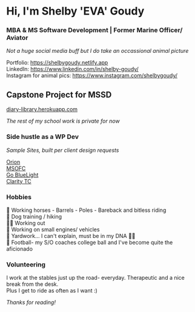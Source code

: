 # Hi, I'm Shelby 'EVA' Goudy #
### MBA & MS Software Development | Former Marine Officer/ Aviator  ###

*Not a huge social media buff but I do take an occassional animal picture*
  
Portfolio: https://shelbygoudy.netlify.app  
LinkedIn: https://www.linkedin.com/in/shelby-goudy/  
Instagram for animal pics: https://www.instagram.com/shelbygoudy/


## Capstone Project for MSSD ##  
<a href="diary-library.herokuapp.com" target="_blank">diary-library.herokuapp.com</a>

*The rest of my school work is private for now*  

### Side hustle as a WP Dev ###
*Sample Sites, built per client design requests*  
  
<a href="orioneci.com" target="_blank">Orion</a>  
<a href="msofc.org" target="_blank">MSOFC</a>  
<a href="gobluelight.com" target="_blank">Go BlueLight</a>  
<a href="claritytc.com" target="_blank">Clarity TC</a>

### Hobbies ###
🐴 Working horses - Barrels - Poles - Bareback and bitless riding  
🐶 Dog training / hiking  
🏋️‍♀️ Working out   
🚚 Working on small engines/ vehicles  
🚜 Yardwork... I can't explain, must be in my DNA 🤷‍♀️  
🏈 Football- my S/O coaches college ball and I've become quite the aficionado  

### Volunteering ###
I work at the stables just up the road- everyday. Therapeutic and a nice break from the desk.  
Plus I get to ride as often as I want :) 

*Thanks for reading!*
<!---
sgoudy/sgoudy is a ✨ special ✨ repository because its `README.md` (this file) appears on your GitHub profile.
You can click the Preview link to take a look at your changes.
--->
